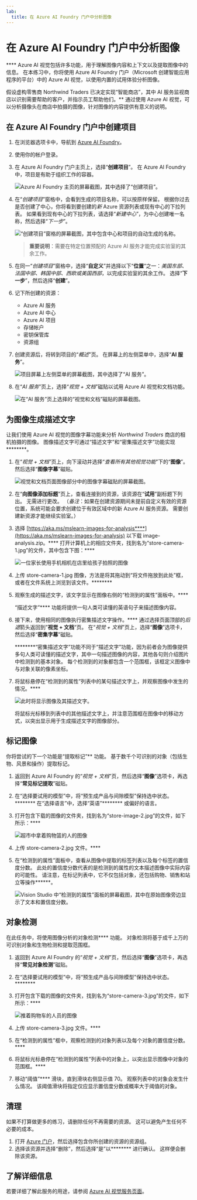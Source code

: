 ```yaml
---
lab:
  title: 在 Azure AI Foundry 门户中分析图像
---
```


# 在 Azure AI Foundry 门户中分析图像

**** Azure AI 视觉包括许多功能，用于理解图像内容和上下文以及提取图像中的信息。 在本练习中，你将使用 Azure AI Foundry 门户（Microsoft 创建智能应用程序的平台）中的 Azure AI 视觉，以使用内置的试用体验分析图像。 

假设虚构零售商 Northwind Traders 已决定实现“智能商店”，其中 AI 服务监视商店以识别需要帮助的客户，并指示员工帮助他们。** 通过使用 Azure AI 视觉，可以分析摄像头在商店中拍摄的图像，针对图像的内容提供有意义的说明。

## 在 Azure AI Foundry 门户中创建项目

1. 在浏览器选项卡中，导航到 [Azure AI Foundry](https://ai.azure.com?azure-portal=true)。

1. 使用你的帐户登录。 

1. 在 Azure AI Foundry 门户主页上，选择“**创建项目**”。 在 Azure AI Foundry 中，项目是有助于组织工作的容器。  

    ![Azure AI Foundry 主页的屏幕截图，其中选择了“创建项目”。](./media/azure-ai-foundry-home-page.png)

1. 在“*创建项目*”窗格中，会看到生成的项目名称，可以按原样保留。 根据你过去是否创建了中心，你将看到要创建的*新* Azure 资源列表或现有中心的下拉列表。 如果看到现有中心的下拉列表，请选择“*新建中心*”，为中心创建唯一名称，然后选择“*下一步*”。  
 
    ![“创建项目”窗格的屏幕截图，其中包含中心和项目的自动生成的名称。](./media/azure-ai-foundry-create-project.png)

    > **重要说明**：需要在特定位置预配的 Azure AI 服务才能完成实验室的其余工作。

1. 在同一“*创建项目*”窗格中，选择“**自定义**”并选择以下“**位置**“之一：*美国东部、法国中部、韩国中部、西欧或美国西部*，以完成实验室的其余工作。 选择“**下一步**”，然后选择“**创建**”。 

1. 记下所创建的资源： 
    - Azure AI 服务
    - Azure AI 中心
    - Azure AI 项目
    - 存储帐户
    - 密钥保管库
    - 资源组  
 
1. 创建资源后，将转到项目的“*概述*”页。 在屏幕上的左侧菜单中，选择“**AI 服务**”。
 
    ![项目屏幕上左侧菜单的屏幕截图，其中选择了“AI 服务”。](./media/azure-ai-foundry-ai-services.png)  

1. 在“*AI 服务*”页上，选择“*视觉 + 文档*”磁贴以试用 Azure AI 视觉和文档功能。

    ![在“AI 服务”页上选择的“视觉和文档”磁贴的屏幕截图。](./media/vision-document-tile.png)

## 为图像生成描述文字

让我们使用 Azure AI 视觉的图像字幕功能来分析 *Northwind Traders* 商店的相机拍摄的图像。 图像描述文字可通过“描述文字”和“密集描述文字”功能实现********。

1. 在“*视觉 + 文档*”页上，向下滚动并选择“*查看所有其他视觉功能*”下的“**图像**”。 然后选择“**图像字幕**”磁贴。

    ![视觉和文档页面图像部分中的图像字幕磁贴的屏幕截图。](./media/vision-image-captioning-tile.png)

1. 在“**向图像添加标题**”页上，查看连接到的资源，该资源在“**试用**”副标题下列出。 无需进行更改。 （*备注*：如果在创建资源期间未提前自定义有效的资源位置，系统可能会要求创建位于有效区域中的新 Azure AI 服务资源。 需要创建新资源才能继续实验室。）  

1. 选择 [https://aka.ms/mslearn-images-for-analysis****](https://aka.ms/mslearn-images-for-analysis) 以下载 image-analysis.zip。**** 打开计算机上的相应文件夹，找到名为“store-camera-1.jpg”的文件，其中包含下图：****

    ![一位家长使用手机相机在店里给孩子拍照的图像](./media/analyze-images-vision/store-camera-1.jpg)

1. 上传 store-camera-1.jpg 图像，方法是将其拖动到“将文件拖放到此处”框，或者在文件系统上浏览到该文件。********

1. 观察生成的描述文字，该文字显示在图像右侧的“检测到的属性”面板中。****

    “描述文字”**** 功能将提供一句人类可读懂的英语句子来描述图像内容。

1. 接下来，使用相同的图像执行密集描述文字操作。**** 通过选择页面顶部的*后退*箭头返回到”**视觉 + 文档**“页。 在“*视觉 + 文档*”页上，选择“**图像**”选项卡，然后选择“**密集字幕**”磁贴。

    ********“密集描述文字”功能不同于“描述文字”功能，因为前者会为图像提供多句人类可读懂的描述文字，其中一句描述图像的内容，其他各句则介绍图片中检测到的基本对象。 每个检测到的对象都包含一个范围框，该框定义图像中与对象关联的像素坐标。

1. 将鼠标悬停在“检测到的属性”列表中的某句描述文字上，并观察图像中发生的情况。****

    ![此时将显示图像及其描述文字。](./media/analyze-images-vision/dense-captioning.png)

    将鼠标光标移到列表中的其他描述文字上，并注意范围框在图像中的移动方式，以突出显示用于生成描述文字的图像部分。

## 标记图像 

你将尝试的下一个功能是“提取标记”** 功能。 基于数千个可识别的对象（包括生物、风景和操作）提取标记。

1. 返回到 Azure AI Foundry 的“*视觉 + 文档*”页，然后选择“**图像**”选项卡，再选择“**常见标记提取**”磁贴。

2. 在“选择要试用的模型”中，将“预生成产品与间隙模型”保持选中状态。******** 在“选择语言”中，选择“英语”******** 或偏好的语言。

3. 打开包含下载的图像的文件夹，找到名为“store-image-2.jpg”的文件，如下所示：****

    ![超市中拿着购物篮的人的图像](./media/analyze-images-vision/store-camera-2.jpg)

4. 上传 store-camera-2.jpg 文件。****

5. 在“检测到的属性”面板中，查看从图像中提取的标签列表以及每个标签的置信度分数。 此处的置信度分数代表的是检测到的属性的文本描述图像中实际内容的可能性。 请注意，在标记列表中，它不仅包括对象，还包括购物、销售和站立等操作******。

    ![Vision Studio 中“检测到的属性”面板的屏幕截图，其中在原始图像旁边显示了文本和置信度分数。](./media/analyze-images-vision/detect-attributes.png)

## 对象检测

在此任务中，将使用图像分析的对象检测**** 功能。 对象检测将基于成千上万的可识别对象和生物检测和提取范围框。

1. 返回到 Azure AI Foundry 的“*视觉 + 文档*”页，然后选择“**图像**”选项卡，再选择“**常见对象检测**”磁贴。

1. 在“选择要试用的模型”中，将“预生成产品与间隙模型”保持选中状态。********

1. 打开包含下载的图像的文件夹，找到名为“store-camera-3.jpg”的文件，如下所示：****

    ![推着购物车的人员的图像](./media/analyze-images-vision/store-camera-3.jpg)

1. 上传 store-camera-3.jpg 文件。****

1. 在“检测到的属性”框中，观察检测到的对象列表以及每个对象的置信度分数。****

1. 将鼠标光标悬停在“检测到的属性”列表中的对象上，以突出显示图像中对象的范围框。****

1. 移动“阈值”**** 滑块，直到滑块右侧显示值 70。 观察列表中的对象会发生什么情况。 该阈值滑块将指定仅应显示置信度分数或概率大于阈值的对象。

## 清理

如果不打算做更多的练习，请删除任何不再需要的资源。 这可以避免产生任何不必要的成本。

1.  打开 [Azure 门户]( https://portal.azure.com)，然后选择包含你所创建的资源的资源组。 
1.  选择该资源并选择“删除”，然后选择“是”以******** 进行确认。 这样便会删除该资源。

## 了解详细信息

若要详细了解此服务的用途，请参阅 [Azure AI 视觉服务页面](https://learn.microsoft.com/azure/ai-services/computer-vision/overview)。
